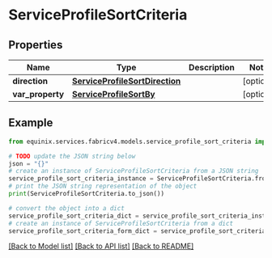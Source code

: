 # ServiceProfileSortCriteria


## Properties

Name | Type | Description | Notes
------------ | ------------- | ------------- | -------------
**direction** | [**ServiceProfileSortDirection**](ServiceProfileSortDirection.md) |  | [optional] 
**var_property** | [**ServiceProfileSortBy**](ServiceProfileSortBy.md) |  | [optional] 

## Example

```python
from equinix.services.fabricv4.models.service_profile_sort_criteria import ServiceProfileSortCriteria

# TODO update the JSON string below
json = "{}"
# create an instance of ServiceProfileSortCriteria from a JSON string
service_profile_sort_criteria_instance = ServiceProfileSortCriteria.from_json(json)
# print the JSON string representation of the object
print(ServiceProfileSortCriteria.to_json())

# convert the object into a dict
service_profile_sort_criteria_dict = service_profile_sort_criteria_instance.to_dict()
# create an instance of ServiceProfileSortCriteria from a dict
service_profile_sort_criteria_form_dict = service_profile_sort_criteria.from_dict(service_profile_sort_criteria_dict)
```
[[Back to Model list]](../README.md#documentation-for-models) [[Back to API list]](../README.md#documentation-for-api-endpoints) [[Back to README]](../README.md)


